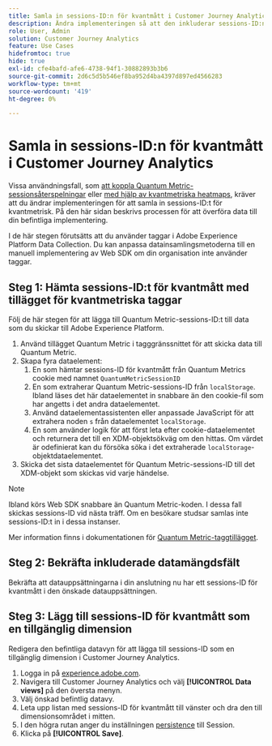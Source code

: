 ```yaml
---
title: Samla in sessions-ID:n för kvantmått i Customer Journey Analytics
description: Ändra implementeringen så att den inkluderar sessions-ID:n så att du kan analysera dem i Customer Journey Analytics.
role: User, Admin
solution: Customer Journey Analytics
feature: Use Cases
hidefromtoc: true
hide: true
exl-id: cfe4bafd-afe6-4738-94f1-30882893b3b6
source-git-commit: 2d6c5d5b546ef8ba952d4ba4397d897ed4566283
workflow-type: tm+mt
source-wordcount: '419'
ht-degree: 0%

---
```


# Samla in sessions-ID:n för kvantmått i Customer Journey Analytics

Vissa användningsfall, som [att koppla Quantum Metric-sessionsåterspelningar](tie-session-replays.md) eller [med hjälp av kvantmetriska heatmaps](heatmap.md), kräver att du ändrar implementeringen för att samla in sessions-ID:t för kvantmetrisk. På den här sidan beskrivs processen för att överföra data till din befintliga implementering.

I de här stegen förutsätts att du använder taggar i Adobe Experience Platform Data Collection. Du kan anpassa datainsamlingsmetoderna till en manuell implementering av Web SDK om din organisation inte använder taggar.

## Steg 1: Hämta sessions-ID:t för kvantmått med tillägget för kvantmetriska taggar

Följ de här stegen för att lägga till Quantum Metric-sessions-ID:t till data som du skickar till Adobe Experience Platform.

1. Använd tillägget Quantum Metric i tagggränssnittet för att skicka data till Quantum Metric.
1. Skapa fyra dataelement:
   1. En som hämtar sessions-ID för kvantmått från Quantum Metrics cookie med namnet `QuantumMetricSessionID`
   1. En som extraherar Quantum Metric-sessions-ID från `localStorage`. Ibland läses det här dataelementet in snabbare än den cookie-fil som har angetts i det andra dataelementet.
   1. Använd dataelementassistenten eller anpassade JavaScript för att extrahera noden `s` från dataelementet `localStorage`.
   1. En som använder logik för att först leta efter cookie-dataelementet och returnera det till en XDM-objektsökväg om den hittas. Om värdet är odefinierat kan du försöka söka i det extraherade `localStorage`-objektdataelementet.
1. Skicka det sista dataelementet för Quantum Metric-sessions-ID till det XDM-objekt som skickas vid varje händelse.

>[!NOTE]
>Ibland körs Web SDK snabbare än Quantum Metric-koden. I dessa fall skickas sessions-ID vid nästa träff. Om en besökare studsar samlas inte sessions-ID:t in i dessa instanser.

Mer information finns i dokumentationen för [Quantum Metric-taggtillägget](https://experienceleague.adobe.com/en/docs/experience-platform/destinations/catalog/analytics/quantum-metric).

## Steg 2: Bekräfta inkluderade datamängdsfält

Bekräfta att datauppsättningarna i din anslutning nu har ett sessions-ID för kvantmått i den önskade datauppsättningen.

## Steg 3: Lägg till sessions-ID för kvantmått som en tillgänglig dimension

Redigera den befintliga datavyn för att lägga till sessions-ID som en tillgänglig dimension i Customer Journey Analytics.

1. Logga in på [experience.adobe.com](https://experience.adobe.com).
1. Navigera till Customer Journey Analytics och välj **[!UICONTROL Data views]** på den översta menyn.
1. Välj önskad befintlig datavy.
1. Leta upp listan med sessions-ID för kvantmått till vänster och dra den till dimensionsområdet i mitten.
1. I den högra rutan anger du inställningen [persistence](/help/data-views/component-settings/persistence.md) till Session.
1. Klicka på **[!UICONTROL Save]**.


